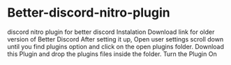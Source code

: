 # Better-discord-nitro-plugin
discord nitro plugin for better discord
Instalation
Download link for older version of Better Discord
After setting it up, Open user settings scroll down until you find plugins option and click on the open plugins folder.
Download this Plugin and drop the plugins files inside the folder.
Turn the Plugin On
